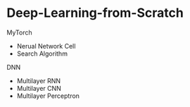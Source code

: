 # Deep-Learning-from-Scratch

MyTorch 
- Nerual Network Cell
- Search Algorithm 

DNN
- Multilayer RNN
- Multilayer CNN
- Multilayer Perceptron
